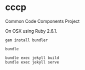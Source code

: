 # cccp
Common Code Components Project

On OSX using Ruby 2.6.1. 

```
gem install bundler

bundle

bundle exec jekyll build
bundle exec jekyll serve
```
